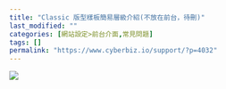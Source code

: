 ```yaml
---
title: "Classic 版型樣板簡易層級介紹(不放在前台，待刪)"
last_modified: ""
categories: [網站設定>前台介面,常見問題]
tags: []
permalink: "https://www.cyberbiz.io/support/?p=4032"
---
```


![](https://www.cyberbiz.co/support/wp-content/uploads/2019/10/版型樣版編輯器sitemap.jpg)

